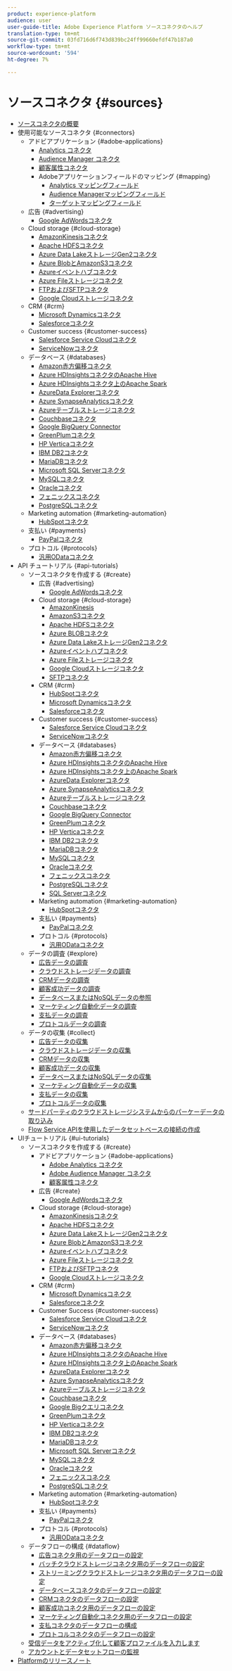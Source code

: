 ```yaml
---
product: experience-platform
audience: user
user-guide-title: Adobe Experience Platform ソースコネクタのヘルプ
translation-type: tm+mt
source-git-commit: 03fd716d6f743d839bc24ff99660efdf47b187a0
workflow-type: tm+mt
source-wordcount: '594'
ht-degree: 7%

---
```



# ソースコネクタ {#sources}

- [ソースコネクタの概要](home.md)
- 使用可能なソースコネクタ {#connectors}
   - アドビアプリケーション {#adobe-applications}
      - [Analytics コネクタ](connectors/adobe-applications/analytics.md)
      - [Audience Manager コネクタ](connectors/adobe-applications/audience-manager.md)
      - [顧客属性コネクタ](connectors/adobe-applications/customer-attributes.md)
      - Adobeアプリケーションフィールドのマッピング {#mapping}
         - [Analytics マッピングフィールド](connectors/adobe-applications/mapping/analytics.md)
         - [Audience Managerマッピングフィールド](connectors/adobe-applications/mapping/audience-manager.md)
         - [ターゲットマッピングフィールド](connectors/adobe-applications/mapping/target.md)
   - 広告 {#advertising}
      - [Google AdWordsコネクタ](connectors/advertising/ads.md)
   - Cloud storage {#cloud-storage}
      - [AmazonKinesisコネクタ](connectors/cloud-storage/kinesis.md)
      - [Apache HDFSコネクタ](connectors/cloud-storage/hdfs.md)
      - [Azure Data LakeストレージGen2コネクタ](connectors/cloud-storage/adls-gen2.md)
      - [Azure BlobとAmazonS3コネクタ](connectors/cloud-storage/blob-s3.md)
      - [Azureイベントハブコネクタ](connectors/cloud-storage/eventhub.md)
      - [Azure Fileストレージコネクタ](connectors/cloud-storage/azure-file-storage.md)
      - [FTPおよびSFTPコネクタ](connectors/cloud-storage/ftp-sftp.md)
      - [Google Cloudストレージコネクタ](connectors/cloud-storage/google-cloud-storage.md)
   - CRM {#crm}
      - [Microsoft Dynamicsコネクタ](connectors/crm/ms-dynamics.md)
      - [Salesforceコネクタ](connectors/crm/salesforce.md)
   - Customer success {#customer-success}
      - [Salesforce Service Cloudコネクタ](connectors/customer-success/salesforce-service-cloud.md)
      - [ServiceNowコネクタ](connectors/customer-success/servicenow.md)
   - データベース {#databases}
      - [Amazon赤方偏移コネクタ](connectors/databases/redshift.md)
      - [Azure HDInsightsコネクタのApache Hive](connectors/databases/hive.md)
      - [Azure HDInsightsコネクタ上のApache Spark](connectors/databases/spark.md)
      - [AzureData Explorerコネクタ](connectors/databases/data-explorer.md)
      - [Azure SynapseAnalyticsコネクタ](connectors/databases/synapse-analytics.md)
      - [Azureテーブルストレージコネクタ](connectors/databases/ats.md)
      - [Couchbaseコネクタ](connectors/databases/couchbase.md)
      - [Google BigQuery Connector](connectors/databases/bigquery.md)
      - [GreenPlumコネクタ](connectors/databases/greenplum.md)
      - [HP Verticaコネクタ](connectors/databases/hp-vertica.md)
      - [IBM DB2コネクタ](connectors/databases/ibm-db2.md)
      - [MariaDBコネクタ](connectors/databases/mariadb.md)
      - [Microsoft SQL Serverコネクタ](connectors/databases/sql-server.md)
      - [MySQLコネクタ](connectors/databases/mysql.md)
      - [Oracleコネクタ](connectors/databases/oracle.md)
      - [フェニックスコネクタ](connectors/databases/phoenix.md)
      - [PostgreSQLコネクタ](connectors/databases/postgres.md)
   - Marketing automation {#marketing-automation}
      - [HubSpotコネクタ](connectors/marketing-automation/hubspot.md)
   - 支払い {#payments}
      - [PayPalコネクタ](connectors/payments/paypal.md)
   - プロトコル {#protocols}
      - [汎用ODataコネクタ](connectors/protocols/odata.md)
- API チュートリアル {#api-tutorials}
   - ソースコネクタを作成する {#create}
      - 広告 {#advertising}
         - [Google AdWordsコネクタ](tutorials/api/create/advertising/ads.md)
      - Cloud storage {#cloud-storage}
         - [AmazonKinesis](tutorials/api/create/cloud-storage/kinesis.md)
         - [AmazonS3コネクタ](tutorials/api/create/cloud-storage/s3.md)
         - [Apache HDFSコネクタ](tutorials/api/create/cloud-storage/hdfs.md)
         - [Azure BLOBコネクタ](tutorials/api/create/cloud-storage/blob.md)
         - [Azure Data LakeストレージGen2コネクタ](tutorials/api/create/cloud-storage/adls-gen2.md)
         - [Azureイベントハブコネクタ](tutorials/api/create/cloud-storage/eventhub.md)
         - [Azure Fileストレージコネクタ](tutorials/api/create/cloud-storage/azure-file-storage.md)
         - [Google Cloudストレージコネクタ](tutorials/api/create/cloud-storage/google.md)
         - [SFTPコネクタ](tutorials/api/create/cloud-storage/sftp.md)
      - CRM {#crm}
         - [HubSpotコネクタ](tutorials/api/create/crm/hubspot.md)
         - [Microsoft Dynamicsコネクタ](tutorials/api/create/crm/ms-dynamics.md)
         - [Salesforceコネクタ](tutorials/api/create/crm/salesforce.md)
      - Customer success {#customer-success}
         - [Salesforce Service Cloudコネクタ](tutorials/api/create/customer-success/salesforce-service-cloud.md)
         - [ServiceNowコネクタ](tutorials/api/create/customer-success/servicenow.md)
      - データベース {#databases}
         - [Amazon赤方偏移コネクタ](tutorials/api/create/databases/redshift.md)
         - [Azure HDInsightsコネクタのApache Hive](tutorials/api/create/databases/hive.md)
         - [Azure HDInsightsコネクタ上のApache Spark](tutorials/api/create/databases/spark.md)
         - [AzureData Explorerコネクタ](tutorials/api/create/databases/data-explorer.md)
         - [Azure SynapseAnalyticsコネクタ](tutorials/api/create/databases/synapse-analytics.md)
         - [Azureテーブルストレージコネクタ](tutorials/api/create/databases/ats.md)
         - [Couchbaseコネクタ](tutorials/api/create/databases/couchbase.md)
         - [Google BigQuery Connector](tutorials/api/create/databases/bigquery.md)
         - [GreenPlumコネクタ](tutorials/api/create/databases/greenplum.md)
         - [HP Verticaコネクタ](tutorials/api/create/databases/hp-vertica.md)
         - [IBM DB2コネクタ](tutorials/api/create/databases/ibm-db2.md)
         - [MariaDBコネクタ](tutorials/api/create/databases/mariadb.md)
         - [MySQLコネクタ](tutorials/api/create/databases/mysql.md)
         - [Oracleコネクタ](tutorials/api/create/databases/oracle.md)
         - [フェニックスコネクタ](tutorials/api/create/databases/phoenix.md)
         - [PostgreSQLコネクタ](tutorials/api/create/databases/postgres.md)
         - [SQL Serverコネクタ](tutorials/api/create/databases/sql-server.md)
      - Marketing automation {#marketing-automation}
         - [HubSpotコネクタ](tutorials/api/create/marketing-automation/hubspot.md)
      - 支払い {#payments}
         - [PayPalコネクタ](tutorials/api/create/payments/paypal.md)
      - プロトコル {#protocols}
         - [汎用ODataコネクタ](tutorials/api/create/protocols/odata.md)
   - データの調査 {#explore}
      - [広告データの調査](tutorials/api/explore/advertising.md)
      - [クラウドストレージデータの調査](tutorials/api/explore/cloud-storage.md)
      - [CRMデータの調査](tutorials/api/explore/crm.md)
      - [顧客成功データの調査](tutorials/api/explore/customer-success.md)
      - [データベースまたはNoSQLデータの参照](tutorials/api/explore/database-nosql.md)
      - [マーケティング自動化データの調査](tutorials/api/explore/marketing-automation.md)
      - [支払データの調査](tutorials/api/explore/payments.md)
      - [プロトコルデータの調査](tutorials/api/explore/protocols.md)
   - データの収集 {#collect}
      - [広告データの収集](tutorials/api/collect/advertising.md)
      - [クラウドストレージデータの収集](tutorials/api/collect/cloud-storage.md)
      - [CRMデータの収集](tutorials/api/collect/crm.md)
      - [顧客成功データの収集](tutorials/api/collect/customer-success.md)
      - [データベースまたはNoSQLデータの収集](tutorials/api/collect/database-nosql.md)
      - [マーケティング自動化データの収集](tutorials/api/collect/marketing-automation.md)
      - [支払データの収集](tutorials/api/collect/payments.md)
      - [プロトコルデータの収集](tutorials/api/collect/protocols.md)
   - [サードパーティのクラウドストレージシステムからのパーケーデータの取り込み](tutorials/api/cloud-storage-parquet.md)
   - [Flow Service APIを使用したデータセットベースの接続の作成](tutorials/api/create-dataset-base-connection.md)
- UIチュートリアル {#ui-tutorials}
   - ソースコネクタを作成する {#create}
      - アドビアプリケーション {#adobe-applications}
         - [Adobe Analytics コネクタ](tutorials/ui/create/adobe-applications/analytics.md)
         - [Adobe Audience Manager コネクタ](tutorials/ui/create/adobe-applications/audience-manager.md)
         - [顧客属性コネクタ](tutorials/ui/create/adobe-applications/customer-attributes.md)
      - 広告 {#create}
         - [Google AdWordsコネクタ](tutorials/ui/create/advertising/ads.md)
      - Cloud storage {#cloud-storage}
         - [AmazonKinesisコネクタ](tutorials/ui/create/cloud-storage/kinesis.md)
         - [Apache HDFSコネクタ](tutorials/ui/create/cloud-storage/hdfs.md)
         - [Azure Data LakeストレージGen2コネクタ](tutorials/ui/create/cloud-storage/adls-gen2.md)
         - [Azure BlobとAmazonS3コネクタ](tutorials/ui/create/cloud-storage/blob-s3.md)
         - [Azureイベントハブコネクタ](tutorials/ui/create/cloud-storage/eventhub.md)
         - [Azure Fileストレージコネクタ](tutorials/ui/create/cloud-storage/azure-file-storage.md)
         - [FTPおよびSFTPコネクタ](tutorials/ui/create/cloud-storage/ftp-sftp.md)
         - [Google Cloudストレージコネクタ](tutorials/ui/create/cloud-storage/google-cloud-storage.md)
      - CRM {#crm}
         - [Microsoft Dynamicsコネクタ](tutorials/ui/create/crm/dynamics.md)
         - [Salesforceコネクタ](tutorials/ui/create/crm/salesforce.md)
      - Customer Success {#customer-success}
         - [Salesforce Service Cloudコネクタ](tutorials/ui/create/customer-success/salesforce-service-cloud.md)
         - [ServiceNowコネクタ](tutorials/ui/create/customer-success/servicenow.md)
      - データベース {#databases}
         - [Amazon赤方偏移コネクタ](tutorials/ui/create/databases/redshift.md)
         - [Azure HDInsightsコネクタのApache Hive](tutorials/ui/create/databases/hive.md)
         - [Azure HDInsightsコネクタ上のApache Spark](tutorials/ui/create/databases/spark.md)
         - [AzureData Explorerコネクタ](tutorials/ui/create/databases/data-explorer.md)
         - [Azure SynapseAnalyticsコネクタ](tutorials/ui/create/databases/synapse-analytics.md)
         - [Azureテーブルストレージコネクタ](tutorials/ui/create/databases/ats.md)
         - [Couchbaseコネクタ](tutorials/ui/create/databases/couchbase.md)
         - [Google Bigクエリコネクタ](tutorials/ui/create/databases/bigquery.md)
         - [GreenPlumコネクタ](tutorials/ui/create/databases/greenplum.md)
         - [HP Verticaコネクタ](tutorials/ui/create/databases/hp-vertica.md)
         - [IBM DB2コネクタ](tutorials/ui/create/databases/ibm-db2.md)
         - [MariaDBコネクタ](tutorials/ui/create/databases/mariadb.md)
         - [Microsoft SQL Serverコネクタ](tutorials/ui/create/databases/sql-server.md)
         - [MySQLコネクタ](tutorials/ui/create/databases/mysql.md)
         - [Oracleコネクタ](tutorials/ui/create/databases/oracle.md)
         - [フェニックスコネクタ](tutorials/ui/create/databases/phoenix.md)
         - [PostgreSQLコネクタ](tutorials/ui/create/databases/postgres.md)
      - Marketing automation {#marketing-automation}
         - [HubSpotコネクタ](tutorials/ui/create/marketing-automation/hubspot.md)
      - 支払い {#payments}
         - [PayPalコネクタ](tutorials/ui/create/payments/paypal.md)
      - プロトコル {#protocols}
         - [汎用ODataコネクタ](tutorials/ui/create/protocols/odata.md)
   - データフローの構成 {#dataflow}
      - [広告コネクタ用のデータフローの設定](tutorials/ui/dataflow/advertising.md)
      - [バッチクラウドストレージコネクタ用のデータフローの設定](tutorials/ui/dataflow/batch/cloud-storage.md)
      - [ストリーミングクラウドストレージコネクタ用のデータフローの設定](tutorials/ui/dataflow/streaming/cloud-storage.md)
      - [データベースコネクタのデータフローの設定](tutorials/ui/dataflow/databases.md)
      - [CRMコネクタのデータフローの設定](tutorials/ui/dataflow/crm.md)
      - [顧客成功コネクタ用のデータフローの設定](tutorials/ui/dataflow/customer-success.md)
      - [マーケティング自動化コネクタ用のデータフローの設定](tutorials/ui/dataflow/marketing-automation.md)
      - [支払コネクタのデータフローの構成](tutorials/ui/dataflow/payments.md)
      - [プロトコルコネクタのデータフローの設定](tutorials/ui/dataflow/protocols.md)
   - [受信データをアクティブ化して顧客プロファイルを入力します](tutorials/ui/profile.md)
   - [アカウントとデータセットフローの監視](tutorials/ui/monitor.md)
- [Platformのリリースノート](https://docs.adobe.com/content/help/ja-JP/experience-platform/release-notes/latest.html)
